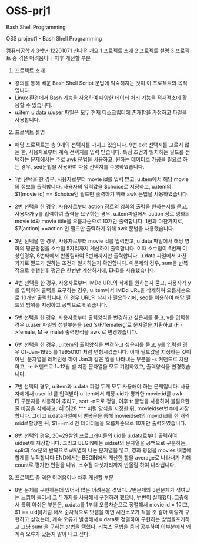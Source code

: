 # OSS-prj1
Bash Shell Programming

OSS project1 - Bash Shell Programming

컴퓨터공학과 3학년 12201071 신나윤
 개요
1	프로젝트 소개
2	프로젝트 설명
3	프로젝트 중 겪은 어려움이나 차후 개선할 부분
   
1.	프로젝트 소개
-	강의를 통해 배운 Bash Shell Script 문법에 익숙해지는 것이 이 프로젝트의 목적입니다.
-	Linux 환경에서 Bash 기능을 사용하여 다양한 데이터 처리 기능을 적재적소에 활용할 수 있습니다.
-	u.item u.data u.user 파일은 모두 현재 디스크립터에 존재함을 가정하고 파일을 사용합니다. 

2.	프로젝트 설명
-	해당 프로젝트는 총 9개의 선택지를 가지고 있습니다.
9번 exit 선택지를 고르지 않는 한, 사용자로부터 계속 선택지를 입력 받습니다.
특정 조건과 일치하는 필드를 선택하는 문제에서는 주로 awk 문법을 사용하고, 원하는 데이터로 가공을 필요로 하는 경우, sed문법을 사용하여 다음 선택지를 수행하였습니다. 

-	1번 선택을 한 경우, 사용자로부터 movie id를 입력 받고, u.item에서 해당 movie 의 정보를 출력합니다.
사용자의 입력값을 $choice로 저장하고, u.item의 $1(movie id) == $choice인 필드만 출력하기 위해 awk 문법을 사용하였습니다.
-	2번 선택을 한 경우, 사용자로부터 action 장르의 영화의 출력을 원하는지를 묻고, 사용자가 y를 입력하여 출력을 요구하는 경우, u.item파일에서 action 장르 영화의 movie id와 movie title을 오름차순으로 10개만 출력합니다.
1번과 마찬가지로, $7(action) ==action 인 필드만 출력하기 위해 awk 문법을 사용했습니다.
-	3번 선택을 한 경우, 사용자로부터 movie id를 입력받고, u.data 파일에서
해당 영화의 평균평점을 소수점 5자리까지 계산하여 출력합니다.
이때 소수점이 6번째 이상인경우, 6번째에서 반올림하여 5번째까지만 출력합니다. 
u.data 파일에서 마찬가지로 필드가 원하는 조건과 일치하는지 확인합니다.
이문제의 경우, sum을 반복적으로 수행한후 평균은 한번만 계산하기에, END를 사용했습니다.
-	4번 선택을 한 경우, 사용자로부터 IMDd URL의 삭제를 원하는지 묻고, 사용자가 y를 입력하여 출력을 요구하는 경우, u.item에서 IMDd URL을 삭제하여 오름차순으로 10개만 출력합니다.
이 경우 URL의 삭제가 필요하기에, sed를 이용하여 해당 필드의 범위를 지정하고 공백으로 비워줍니다.
-	5번 선택을 한 경우, 사용자로부터 출력양식을 변경하고 싶은지를 묻고, y를 입력한 경우 u.user 파일의 성별부분을 sed ‘s/F/female/g’로 문자열을 치환하고 (F ->female, M -> male) 출력양식을 awk 로 변경했습니다.
-	6번 선택을 한 경우, u.item의 출력양식을 변경하고 싶은지를 묻고, y를 입력한 경우 01-Jan-1995 를 19950101 처럼 변형시켰습니다.
이때 필드값을 지정하는 것이 아닌, 문자열을 레퍼런싱 하여 Jan과 같은 월을 나타내는 부분을 -s 커맨드로 치환하고, -e 커맨드로 1~12월 별 치환 문자열을 모두 기입하였고,  출력양식을 변경했습니다.
-	7번 선택의 경우, u.item과 u.data 파일 두개 모두 사용해야 하는 문제입니다. 사용자에게서 user id 를 입력받아 u.item에서 해당 uid가 평가한 movie id를 awk – F\| 구분자를 사용하여 추리고, sort -n으로 정렬, 이후 tr 문법을 사용하여 불필요한 줄 바꿈을 삭제하고, 4|15|28 *** 처럼 양식을 지정한 뒤, movieidset변수에 저장합니다. 그리고 u.data파일에서 반복문을 통해 movieidset의 movid id를 한 개씩 mid로할당한 뒤, $1==mid 인 데이터들을 오름차순으로 10개만 출력하였습니다. 

-	8번 선택의 경우, 20~29살인 프로그래머들의 uid를 u.data로부터 출력하여 uidset에 저장합니다. 그리고 BEGIN에는 uidset의 문자열을 공백으로 구분하는 split과 for문의 반복으로 u배열에 나눈 문자열을 넣고, 영화 평점을 movies 배열에 합계를 누적합니다 END에서는 BEGIN에서 계산한 합을 average로 나타내기 위해 count로 평가한 인원을 나눠, 소수점 다섯자리까지 반올림 하여 나타냅니다.

3.	프로젝트 중 겪은 어려움이나 차후 개선할 부분
-	8번 문제를 구현하는데 있어서 많은 어려움을 겪었다. 
7번문제와 3번문제가 섞여있는 느낌이 들어서 그 두가지를 사용해서 구현하려 했으나, 번번이 실패했다. 그중에서 특히 아쉬운 부분은, u.data를 1부터 오름차순으로 정렬해서 movie id = 1이고, $1 == uid[i]처럼 해서 순차적으로 덧셈을 하면 시간소모가 적을 것 같아 이렇게 구현하고 싶었는데, 계속 오류가 발생해서 u.data로 정렬하여 구현하는 방법을포기하고 그냥 sum 을 구하는 방법을 택했다.
리눅스 문법을 좀더 공부하여 이부분에서 왜 계속 오류가 났는지 알아 내고 싶다.
